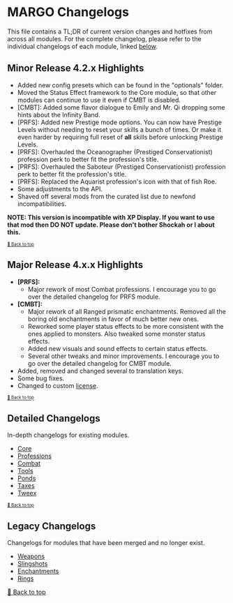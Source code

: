 ﻿# MARGO Changelogs

This file contains a TL;DR of current version changes and hotfixes from across all modules. For the complete changelog, please refer to the individual changelogs of each module, linked [below](#detailed-changelogs).

## Minor Release 4.2.x Highlights

* Added new config presets which can be found in the "optionals" folder.
* Moved the Status Effect framework to the Core module, so that other modules can continue to use it even if CMBT is disabled.
* [CMBT]: Added some flavor dialogue to Emily and Mr. Qi dropping some hints about the Infinity Band.
* [PRFS]: Added new Prestige mode options. You can now have Prestige Levels without needing to reset your skills a bunch of times. Or make it even harder by requiring full reset of **all** skills before unlocking Prestige Levels.
* [PRFS]: Overhauled the Oceanographer (Prestiged Conservationist) profession perk to better fit the profession's title.
* [PRFS]: Overhauled the Saboteur (Prestiged Conservationist) profession perk to better fit the profession's title.
* [PRFS]: Replaced the Aquarist profession's icon with that of fish Roe.
* Some adjustments to the API.
* Shaved off several mods from the curated list due to newfond incompatibilities.

**NOTE: This version is incompatible with XP Display. If you want to use that mod then DO NOT update. Please don't bother Shockah or I about this.**

<sup><sup>[🔼 Back to top](#margo-changelogs)</sup></sup>

## Major Release 4.x.x Highlights

* **[PRFS]:**
    * Major rework of most Combat professions. I encourage you to go over the detailed changelog for PRFS module.
* **[CMBT]:**
    * Major rework of all Ranged prismatic enchantments. Removed all the boring old enchantments in favor of much better new ones.
    * Reworked some player status effects to be more consistent with the ones applied to monsters. Also tweaked some monster status effects.
    * Added new visuals and sound effects to certain status effects.
    * Several other tweaks and minor improvements. I encourage you to go over the detailed changelog for CMBT module.
* Added, removed and changed several to translation keys.
* Some bug fixes.
* Changed to custom [license](LICENSE).

<sup><sup>[🔼 Back to top](#margo-changelogs)</sup></sup>

## Detailed Changelogs

In-depth changelogs for existing modules.

* [Core](Modules/Core/CHANGELOG.md)
* [Professions](Modules/Professions/CHANGELOG.md)
* [Combat](Modules/Combat/CHANGELOG.md)
* [Tools](Modules/Tools/CHANGELOG.md)
* [Ponds](Modules/Ponds/CHANGELOG.md)
* [Taxes](Modules/Taxes/CHANGELOG.md)
* [Tweex](Modules/Tweex/CHANGELOG.md)

<sup><sup>[🔼 Back to top](#margo-changelogs)</sup></sup>

## Legacy Changelogs

Changelogs for modules that have been merged and no longer exist.

* [Weapons](Modules/Combat/resources/legacy/CHANGELOG_WPNZ.md)
* [Slingshots](Modules/Combat/resources/legacy/CHANGELOG_SLNGS.md)
* [Enchantments](Modules/Combat/resources/legacy/CHANGELOG_ENCH.md)
* [Rings](Modules/Combat/resources/legacy/CHANGELOG_RNGS.md)

[🔼 Back to top](#margo-changelogs)